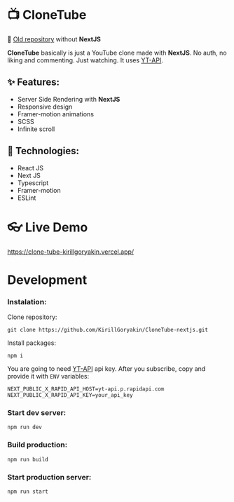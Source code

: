 
# 📺 CloneTube
👴 [Old repository](https://github.com/KirillGoryakin/CloneTube) without **NextJS**

**CloneTube** basically is just a YouTube clone made with **NextJS**. No auth, no liking and commenting. Just watching. It uses [YT-API](https://rapidapi.com/ytjar/api/yt-api).

## ✨ Features:
- Server Side Rendering with **NextJS**
- Responsive design
- Framer-motion animations
- SCSS
- Infinite scroll

## 🔧 Technologies:
- React JS
- Next JS
- Typescript
- Framer-motion
- ESLint

# 👓 Live Demo
https://clone-tube-kirillgoryakin.vercel.app/
# Development
### Instalation:
Clone repository:
```
git clone https://github.com/KirillGoryakin/CloneTube-nextjs.git
```
Install packages:
```
npm i
```
You are going to need [YT-API](https://rapidapi.com/ytjar/api/yt-api) api key. After you subscribe, copy and provide it with `ENV` variables:
```
NEXT_PUBLIC_X_RAPID_API_HOST=yt-api.p.rapidapi.com
NEXT_PUBLIC_X_RAPID_API_KEY=your_api_key
```
### Start dev server:
```
npm run dev
```
### Build production:
```
npm run build
```
### Start production server:
```
npm run start
```